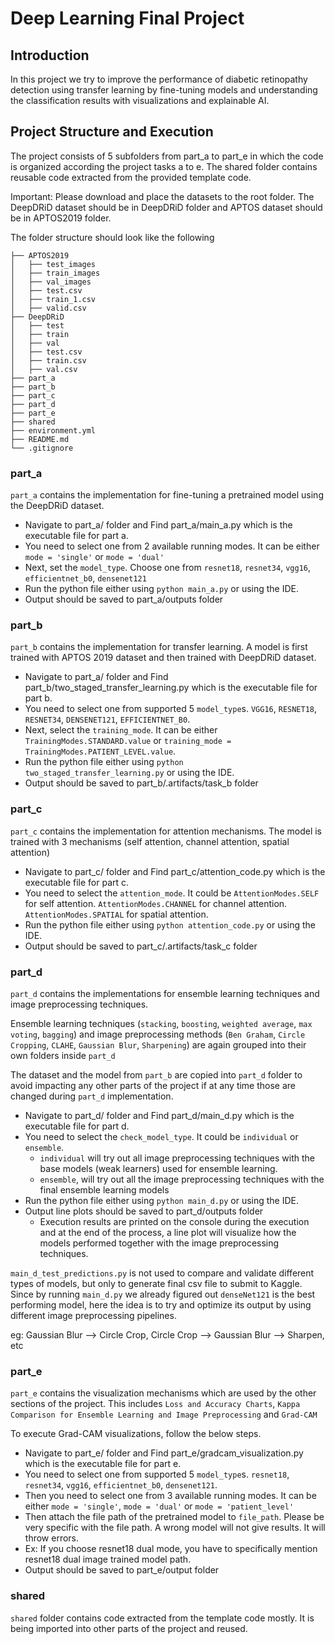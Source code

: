 # Deep Learning Final Project

## Introduction

In this project we try to improve the performance of diabetic retinopathy detection using transfer learning by fine-tuning
models and understanding the classification results with visualizations and explainable AI. 


## Project Structure and Execution

The project consists of 5 subfolders from part_a to part_e in which the code is organized according the project tasks a to e. 
The shared folder contains reusable code extracted from the provided template code.

Important: Please download and place the datasets to the root folder. The DeepDRiD dataset should be in DeepDRiD folder and APTOS dataset should be in APTOS2019 folder.

The folder structure should look like the following
```
├── APTOS2019
│   ├── test_images
│   ├── train_images
│   ├── val_images
│   ├── test.csv
│   ├── train_1.csv
│   ├── valid.csv
├── DeepDRiD
│   ├── test
│   ├── train
│   ├── val
│   ├── test.csv
│   ├── train.csv
│   ├── val.csv
├── part_a
├── part_b
├── part_c
├── part_d
├── part_e
├── shared
├── environment.yml
├── README.md
└── .gitignore
```

### part_a
`part_a` contains the implementation for fine-tuning a pretrained model using the DeepDRiD dataset.

- Navigate to part_a/ folder and Find part_a/main_a.py which is the executable file for part a.
- You need to select one from 2 available running modes. It can be either `mode = 'single'` or `mode = 'dual'`
- Next, set the `model_type`. Choose one from `resnet18`, `resnet34`, `vgg16`, `efficientnet_b0`, `densenet121`
- Run the python file either using `python main_a.py` or using the IDE.
- Output should be saved to part_a/outputs folder

### part_b
`part_b` contains the implementation for transfer learning. A model is first trained with APTOS 2019 dataset and then trained with DeepDRiD dataset.

- Navigate to part_a/ folder and Find part_b/two_staged_transfer_learning.py which is the executable file for part b.
- You need to select one from supported 5 `model_type`s. `VGG16`, `RESNET18`, `RESNET34`, `DENSENET121`, `EFFICIENTNET_B0`.
- Next, select the `training_mode`. It can be either `TrainingModes.STANDARD.value` or `training_mode = TrainingModes.PATIENT_LEVEL.value`.
- Run the python file either using `python two_staged_transfer_learning.py` or using the IDE.
- Output should be saved to part_b/.artifacts/task_b folder

### part_c
`part_c` contains the implementation for attention mechanisms. The model is trained with 3 mechanisms (self attention, channel attention, spatial attention)

- Navigate to part_c/ folder and Find part_c/attention_code.py which is the executable file for part c.
- You need to select the `attention_mode`. It could be `AttentionModes.SELF` for self attention. `AttentionModes.CHANNEL` for channel attention. `AttentionModes.SPATIAL` for spatial attention.
- Run the python file either using `python attention_code.py` or using the IDE.
- Output should be saved to part_c/.artifacts/task_c folder

### part_d
`part_d` contains the implementations for ensemble learning techniques and image preprocessing techniques.

Ensemble learning techniques (`stacking`, `boosting`, `weighted average`, `max voting`, `bagging`) and image preprocessing methods (`Ben Graham`, `Circle Cropping`, `CLAHE`, `Gaussian Blur`, `Sharpening`) are again grouped into their own folders inside `part_d`

The dataset and the model from `part_b` are copied into `part_d` folder to avoid impacting any other parts of the project if at any time those are changed during `part_d` implementation.

- Navigate to part_d/ folder and Find part_d/main_d.py which is the executable file for part d.
- You need to select the `check_model_type`. It could be `individual` or `ensemble`.
  - `individual` will try out all image preprocessing techniques with the base models (weak learners) used for ensemble learning.
  - `ensemble`, will try out all the image preprocessing techniques with the final ensemble learning models
- Run the python file either using `python main_d.py` or using the IDE.
- Output line plots should be saved to part_d/outputs folder
  - Execution results are printed on the console during the execution and at the end of the process, a line plot will visualize how the models performed together with the image preprocessing techniques.

`main_d_test_predictions.py` is not used to compare and validate different types of models, but only to generate final csv file to submit to Kaggle. 
Since by running `main_d.py` we already figured out `denseNet121` is the best performing model, here the idea is to try and optimize its output by using different image preprocessing pipelines. 

eg: Gaussian Blur --> Circle Crop, Circle Crop --> Gaussian Blur --> Sharpen, etc

### part_e
`part_e` contains the visualization mechanisms which are used by the other sections of the project. This includes `Loss and Accuracy Charts`, `Kappa Comparison for Ensemble Learning and Image Preprocessing` and `Grad-CAM` 

To execute Grad-CAM visualizations, follow the below steps.

- Navigate to part_e/ folder and Find part_e/gradcam_visualization.py which is the executable file for part e.
- You need to select one from supported 5 `model_type`s. `resnet18`, `resnet34`, `vgg16`, `efficientnet_b0`, `densenet121`.
- Then you need to select one from 3 available running modes. It can be either `mode = 'single'`, `mode = 'dual'` or `mode = 'patient_level'`
- Then attach the file path of the pretrained model to `file_path`. Please be very specific with the file path. A wrong model will not give results. It will throw errors.
- Ex: If you choose resnet18 dual mode, you have to specifically mention resnet18 dual image trained model path.
- Output should be saved to part_e/output folder

### shared
`shared` folder contains code extracted from the template code mostly. It is being imported into other parts of the project and reused.

